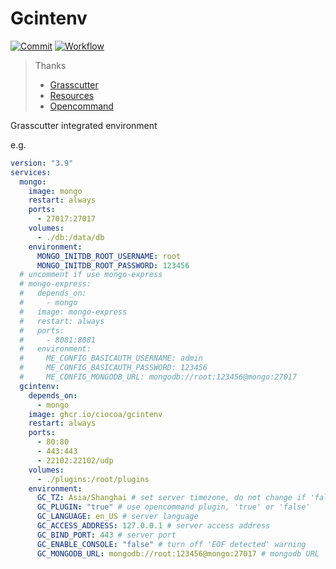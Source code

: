 # Gcintenv

[![Commit](https://img.shields.io/github/last-commit/ciocoa/gcintenv?logo=github)](https://github.com/ciocoa/gcintenv/commits)
[![Workflow](https://img.shields.io/github/workflow/status/ciocoa/gcintenv/Docker?label=publish&logo=github)](https://github.com/ciocoa/gcintenv/actions?query=workflow%3ADocker)

> Thanks
>
> - [Grasscutter](https://github.com/Grasscutters/Grasscutter)
> - [Resources](https://github.com/tamilpp25/Grasscutter_Resources)
> - [Opencommand](https://github.com/jie65535/gc-opencommand-plugin)

Grasscutter integrated environment

e.g.

```yaml
version: "3.9"
services:
  mongo:
    image: mongo
    restart: always
    ports:
      - 27017:27017
    volumes:
      - ./db:/data/db
    environment:
      MONGO_INITDB_ROOT_USERNAME: root
      MONGO_INITDB_ROOT_PASSWORD: 123456
  # uncomment if use mongo-express
  # mongo-express:
  #   depends_on:
  #     - mongo
  #   image: mongo-express
  #   restart: always
  #   ports:
  #     - 8081:8081
  #   environment:
  #     ME_CONFIG_BASICAUTH_USERNAME: admin
  #     ME_CONFIG_BASICAUTH_PASSWORD: 123456
  #     ME_CONFIG_MONGODB_URL: mongodb://root:123456@mongo:27017
  gcintenv:
    depends_on:
      - mongo
    image: ghcr.io/ciocoa/gcintenv
    restart: always
    ports:
      - 80:80
      - 443:443
      - 22102:22102/udp
    volumes:
      - ./plugins:/root/plugins
    environment:
      GC_TZ: Asia/Shanghai # set server timezone, do not change if 'false'
      GC_PLUGIN: "true" # use opencommand plugin, 'true' or 'false'
      GC_LANGUAGE: en_US # server language
      GC_ACCESS_ADDRESS: 127.0.0.1 # server access address
      GC_BIND_PORT: 443 # server port
      GC_ENABLE_CONSOLE: "false" # turn off 'EOF detected' warning
      GC_MONGODB_URL: mongodb://root:123456@mongo:27017 # mongodb URL
```
